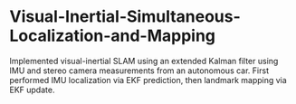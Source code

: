# Visual-Inertial-Simultaneous-Localization-and-Mapping
Implemented visual-inertial SLAM using an extended Kalman filter using IMU and stereo camera measurements from an autonomous car. First performed IMU localization via EKF prediction, then landmark mapping via EKF update.
